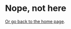 # Nope, not here

[Or go back to the home page](/).

<script>
document.addEventListener("load", () => {
    document.getElementById("search-toggle").click();
    const searchbar = document.getElementById("searchbar");
    searchbar.value = document.location.pathname.split("/").join(" ");
    searchbar.dispatchEvent(new Event("keyup"));
})
</script>
